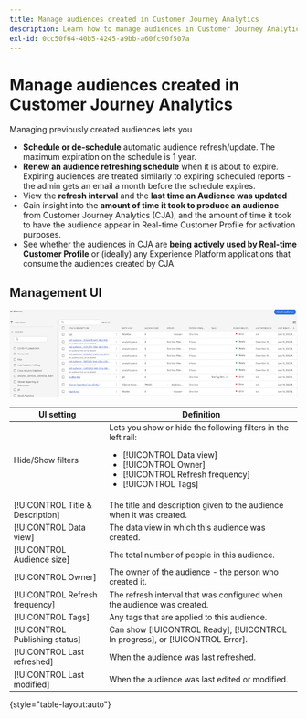 ```yaml
---
title: Manage audiences created in Customer Journey Analytics
description: Learn how to manage audiences in Customer Journey Analytics
exl-id: 0cc50f64-40b5-4245-a9bb-a60fc90f507a
---
```

# Manage audiences created in Customer Journey Analytics

Managing previously created audiences lets you

* **Schedule or de-schedule** automatic audience refresh/update. The maximum expiration on the schedule is 1 year. 
* **Renew an audience refreshing schedule** when it is about to expire. Expiring audiences are treated similarly to expiring scheduled reports - the admin gets an email a month before the schedule expires.
* View the **refresh interval** and the **last time an Audience was updated**
* Gain insight into the **amount of time it took to produce an audience** from Customer Journey Analytics (CJA), and the amount of time it took to have the audience appear in Real-time Customer Profile for activation purposes.
* See whether the audiences in CJA are **being actively used by Real-time Customer Profile** or (ideally) any Experience Platform applications that consume the audiences created by CJA.

## Management UI

![](assets/manage.png)

| UI setting | Definition |
| --- | --- |
| Hide/Show filters | Lets you show or hide the following filters in the left rail: <ul><li>[!UICONTROL Data view]</li><li>[!UICONTROL Owner]</li><li>[!UICONTROL Refresh frequency]</li><li>[!UICONTROL Tags]</li></ul> |
| [!UICONTROL Title & Description] | The title and description given to the audience when it was created. |
| [!UICONTROL Data view] | The data view in which this audience was created. |
| [!UICONTROL Audience size] | The total number of people in this audience. |
| [!UICONTROL Owner] | The owner of the audience - the person who created it. |
| [!UICONTROL Refresh frequency] | The refresh interval that was configured when the audience was created. |
| [!UICONTROL Tags] | Any tags that are applied to this audience. |
| [!UICONTROL Publishing status] | Can show [!UICONTROL Ready], [!UICONTROL In progress], or [!UICONTROL Error]. |
| [!UICONTROL  Last refreshed] | When the audience was last refreshed.  |
| [!UICONTROL Last modified] | When the audience was last edited or modified. |

{style="table-layout:auto"}
